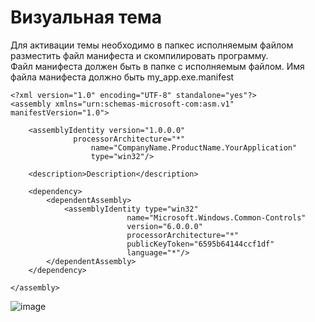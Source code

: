 # Визуальная тема
Для активации темы необходимо в папкес исполняемым файлом разместить файл манифеста и скомпилировать программу.  
Файл манифеста должен быть в папке с исполняемым файлом.
Имя файла манифеста должно быть my_app.exe.manifest
```
<?xml version="1.0" encoding="UTF-8" standalone="yes"?>
<assembly xmlns="urn:schemas-microsoft-com:asm.v1" manifestVersion="1.0">

	<assemblyIdentity version="1.0.0.0"
			  processorArchitecture="*"
	    		  name="CompanyName.ProductName.YourApplication"
	    		  type="win32"/>
	
	<description>Description</description>
	
	<dependency>
	    <dependentAssembly>
	        <assemblyIdentity type="win32"
	            		  name="Microsoft.Windows.Common-Controls"
	            		  version="6.0.0.0"
	            		  processorArchitecture="*"
	            		  publicKeyToken="6595b64144ccf1df"
	            		  language="*"/>
	    </dependentAssembly>
	</dependency>

</assembly>
```

![image](https://github.com/alzoi/cpp/assets/20499566/c9533a90-4ed1-48c0-8ac4-c472f46365b8)
